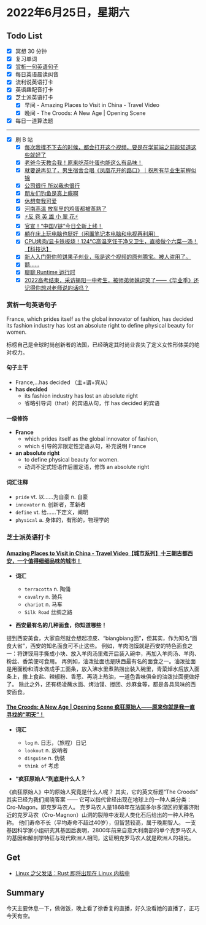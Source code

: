 # 2022年6月25日，星期六

## Todo List

- [x] 冥想 30 分钟
- [x] 复习单词
- [x] [赏析一句英语句子](#赏析一句英语句子)
- [x] 每日英语晨读纠音
- [x] 流利说英语打卡
- [x] 英语趣配音打卡
- [x] 芝士派英语打卡
  - [x] 早间 - Amazing Places to Visit in China - Travel Video
  - [x] 晚间 - The Croods: A New Age | Opening Scene
- [x] 每日一道算法题
--------
- [x] 刷 B 站
  - [x] [每次我撑不下去的时候，都会打开这个视频，要是在学前端之前能知道这些就好了](https://b23.tv/FruM13c)
  - [x] [老爸今天教会我！原来吃茶叶蛋也能这么有品味！](https://b23.tv/OTLaomG)
  - [x] [就要说再见了，男生宿舍合唱《凤凰花开的路口》｜祝所有毕业生前程似锦](https://b23.tv/cRQ61j3)
  - [x] [公司很行 所以我也很行](https://b23.tv/cI8bVwS)
  - [x] [朋友们钓鱼是真上瘾啊](https://b23.tv/xFfTkVN)
  - [x] [休想夸我可爱](https://b23.tv/2ekqAB0)
  - [x] [河南高温  放车里的鸡蛋都被蒸熟了](https://b23.tv/wl2NpmL)
  - [x] [⚡反 卷 英 雄 小 翠 花⚡](https://b23.tv/1RNatlQ)
  - [x] [官宣！“中国V链”今日全新上线！](https://b23.tv/icVQPwo)
  - [x] [躺在床上玩电脑也挺好（闲置笔记本电脑和电视再利用）](https://b23.tv/uN3xZfL)
  - [x] [CPU烤肉/显卡铁板烧！124℃高温烹饪干净又卫生，直接做个六菜一汤！【科技达】](https://b23.tv/UrxWJmJ)
  - [x] [新人入门带你煎饼果子创业，我是这个视频的原创腾宝。被人盗用了。](https://b23.tv/LkqBOa2)
  - [x] [额……](https://b23.tv/S8qL8RT)
  - [x] [聊聊 Runtime 运行时](https://b23.tv/8pj0uio)
  - [x] [2022高考结束，采访揭阳一中考生，被师弟师妹逗笑了——《毕业季》还记得你想对老师说的话吗？](https://b23.tv/HQfyNMA)

### 赏析一句英语句子

France, which prides itself as the global innovator of fashion, has decided its fashion industry has lost an absolute right to define physical beauty for women.

标榜自己是全球时尚创新者的法国，已经确定其时尚业丧失了定义女性形体美的绝对权力。

#### 句子主干

- France,...has decided （主+谓+宾从）
- **has decided**
  - its fashion industry has lost an absolute right
  - 省略引导词（that）的宾语从句，作 has decided 的宾语

#### 一级修饰

- **France**
  - which prides itself as the global innovator of fashion,
  - which 引导的非限定性定语从句，补充说明 France
- **an absolute right**
  - to define physical beauty for women.
  - 动词不定式短语作后置定语，修饰 an absolute right

#### 词汇注释

- `pride` vt. 以……为自豪 n. 自豪
- `innovator` n. 创新者，革新者
- `define` vt. 给……下定义，阐明
- `physical` a. 身体的，有形的，物理学的

### 芝士派英语打卡

#### [Amazing Places to Visit in China - Travel Video【城市系列】十三朝古都西安，一个值得细细品味的城市！](https://reading.baicizhan.com/h5/listen-movie.html?id=759&wxapp=mint_danni_ear#/home)

- **词汇**

  - `terracotta` n. 陶俑
  - `cavalry` n. 骑兵
  - `chariot` n. 马车
  - `Silk Road` 丝绸之路

- **西安最有名的几种面食，你知道哪些！**

提到西安美食，大家自然就会想起凉皮、“biangbiang面”，但其实，作为知名“面食大省”，西安的知名面食可不止这些。
例如，羊肉泡馍就是西安的特色面食之一：将饼馍用手撕成小块、放入羊肉汤里煮开后装入碗中，再加入羊肉汤、羊肉、粉丝、香菜便可食用。
再例如，油泼扯面也是陕西最有名的面食之一。油泼扯面是用面粉和清水做成手工面条，放入沸水里煮熟捞出装入碗里，青菜焯水后放入面条上，撒上食盐、辣椒粉、香葱、再浇上热油，一道色香味俱全的油泼扯面便做好了。
除此之外，还有杨凌蘸水面、烤油馍、搅团、炒麻食等，都是各具风味的西安面食。

#### [The Croods: A New Age | Opening Scene 疯狂原始人——原来你就是我一直寻找的“明天”！](http://reading.baicizhan.com/h5/listen-movie.html?id=760&wxapp=mint_danni_ear#/home)

- **词汇**

  - `log` n. 日志，（旅程）日记
  - `lookout` n. 放哨者
  - `disguise` n. 伪装
  - `think of` 考虑

- **“疯狂原始人”到底是什么人？**

《疯狂原始人》中的原始人究竟是什么人呢？
其实，它的英文标题“The Croods” 其实已经为我们揭晓答案 —— 它可以指代曾经出现在地球上的一种人类分类：Cro-Magon，即克罗马农人。
克罗马农人是1868年在法国多尔多涅区的莱塞济附近的克罗马农（Cro-Magnon）山洞的裂隙中发现人类化石后给出的一种人种名称。
他们寿命不长（平均寿命不超过40岁），但智慧较高，属于晚期智人。
一支基因科学家小组研究其基因后表明，2800年前来自意大利南部的单个克罗马农人的基因和解剖学特征与现代欧洲人相同，这证明克罗马农人就是欧洲人的祖先。

## Get

- [Linux 之父发话：Rust 即将出现在 Linux 内核中](https://www.infoq.cn/article/KYsy5BQysK7vtlPtgd0Y)

## Summary

今天主要休息一下，做做饭，晚上看了徐香复的直播，好久没看她的直播了，正巧今天有空。
